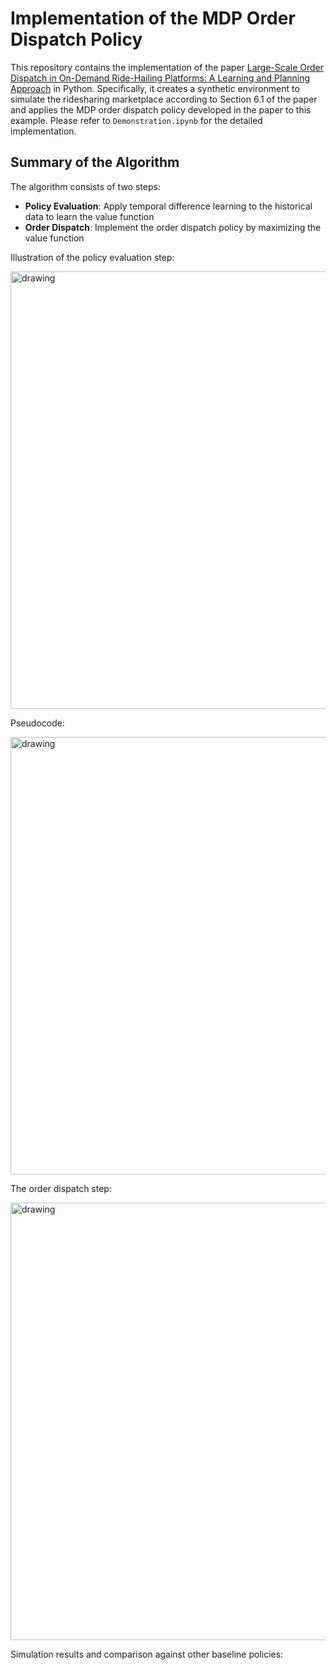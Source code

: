 # Implementation of the MDP Order Dispatch Policy

This repository contains the implementation of the paper [Large-Scale Order Dispatch in On-Demand Ride-Hailing Platforms: A Learning and Planning Approach](https://dl.acm.org/doi/10.1145/3219819.3219824) in Python. Specifically, it creates a synthetic environment to simulate the ridesharing marketplace according to Section 6.1 of the paper and applies the MDP order dispatch policy developed in the paper to this example. Please refer to `Demonstration.ipynb` for the detailed implementation. 

## Summary of the Algorithm

The algorithm consists of two steps:

* **Policy Evaluation**: Apply temporal difference learning to the historical data to learn the value function
* **Order Dispatch**: Implement the order dispatch policy by maximizing the value function

Illustration of the policy evaluation step:

<img align="center" src="policy_evaluation.png" alt="drawing" width="700">

Pseudocode:

<img align="center" src="pe_pseudocode.png" alt="drawing" width="700">

The order dispatch step:

<img align="center" src="MDP.png" alt="drawing" width="700">

Simulation results and comparison against other baseline policies: 
